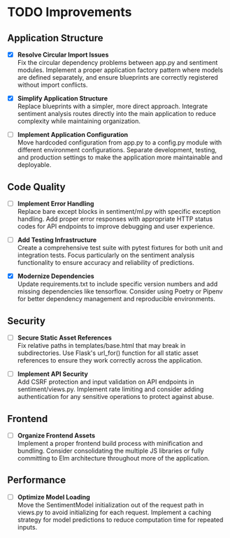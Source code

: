 # TODO Improvements

## Application Structure

- [x] **Resolve Circular Import Issues**  
  Fix the circular dependency problems between app.py and sentiment modules. Implement a proper application factory pattern where models are defined separately, and ensure blueprints are correctly registered without import conflicts.

- [x] **Simplify Application Structure**  
  Replace blueprints with a simpler, more direct approach. Integrate sentiment analysis routes directly into the main application to reduce complexity while maintaining organization.

- [ ] **Implement Application Configuration**  
  Move hardcoded configuration from app.py to a config.py module with different environment configurations. Separate development, testing, and production settings to make the application more maintainable and deployable.

## Code Quality

- [ ] **Implement Error Handling**  
  Replace bare except blocks in sentiment/ml.py with specific exception handling. Add proper error responses with appropriate HTTP status codes for API endpoints to improve debugging and user experience.

- [ ] **Add Testing Infrastructure**  
  Create a comprehensive test suite with pytest fixtures for both unit and integration tests. Focus particularly on the sentiment analysis functionality to ensure accuracy and reliability of predictions.

- [x] **Modernize Dependencies**  
  Update requirements.txt to include specific version numbers and add missing dependencies like tensorflow. Consider using Poetry or Pipenv for better dependency management and reproducible environments.

## Security

- [ ] **Secure Static Asset References**  
  Fix relative paths in templates/base.html that may break in subdirectories. Use Flask's url_for() function for all static asset references to ensure they work correctly across the application.

- [ ] **Implement API Security**  
  Add CSRF protection and input validation on API endpoints in sentiment/views.py. Implement rate limiting and consider adding authentication for any sensitive operations to protect against abuse.

## Frontend

- [ ] **Organize Frontend Assets**  
  Implement a proper frontend build process with minification and bundling. Consider consolidating the multiple JS libraries or fully committing to Elm architecture throughout more of the application.

## Performance

- [ ] **Optimize Model Loading**  
  Move the SentimentModel initialization out of the request path in views.py to avoid initializing for each request. Implement a caching strategy for model predictions to reduce computation time for repeated inputs.